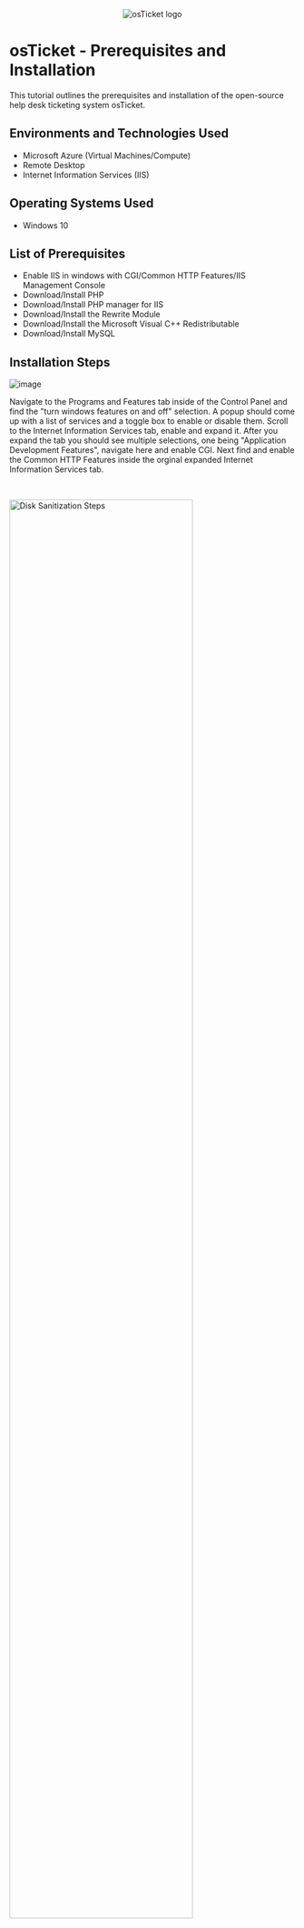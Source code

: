 <p align="center">
<img src="https://i.imgur.com/Clzj7Xs.png" alt="osTicket logo"/>
</p>

<h1>osTicket - Prerequisites and Installation</h1>
This tutorial outlines the prerequisites and installation of the open-source help desk ticketing system osTicket.<br />

<h2>Environments and Technologies Used</h2>

- Microsoft Azure (Virtual Machines/Compute)
- Remote Desktop
- Internet Information Services (IIS)

<h2>Operating Systems Used </h2>

- Windows 10</b>

<h2>List of Prerequisites</h2>

- Enable IIS in windows with CGI/Common HTTP Features/IIS Management Console
- Download/Install PHP
- Download/Install PHP manager for IIS
- Download/Install the Rewrite Module 
- Download/Install the Microsoft Visual C++ Redistributable
- Download/Install MySQL

<h2>Installation Steps</h2>


![image](https://github.com/GavinInSpace/osticket-prereqs/assets/153689700/b335462f-4c52-48c5-ac49-bd64361b7b05)

<p>
  Navigate to the Programs and Features tab inside of the Control Panel and find the "turn windows features on and off" selection. A popup should come up with a list of services and a toggle box to enable or disable them. Scroll to the Internet Information Services tab, enable and expand it. After you expand the tab you should see multiple selections, one being "Application Development Features", navigate here and enable CGI. Next find and enable the Common HTTP Features inside the orginal expanded Internet Information Services tab.
</p>
<br />

<p>
<img src="https://i.imgur.com/DJmEXEB.png" height="80%" width="80%" alt="Disk Sanitization Steps"/>
</p>
<p>
Lorem ipsum dolor sit amet, consectetur adipiscing elit, sed do eiusmod tempor incididunt ut labore et dolore magna aliqua. Ut enim ad minim veniam, quis nostrud exercitation ullamco laboris nisi ut aliquip ex ea commodo consequat. Duis aute irure dolor in reprehenderit in voluptate velit esse cillum dolore eu fugiat nulla pariatur.
</p>
<br />

<p>
<img src="https://i.imgur.com/DJmEXEB.png" height="80%" width="80%" alt="Disk Sanitization Steps"/>
</p>
<p>
Lorem ipsum dolor sit amet, consectetur adipiscing elit, sed do eiusmod tempor incididunt ut labore et dolore magna aliqua. Ut enim ad minim veniam, quis nostrud exercitation ullamco laboris nisi ut aliquip ex ea commodo consequat. Duis aute irure dolor in reprehenderit in voluptate velit esse cillum dolore eu fugiat nulla pariatur.
</p>
<br />
